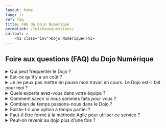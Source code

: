 ```yaml
---
layout: home
lang: fr
ref: faq
title: FAQ du Dojo Numérique
permalink: /foireauxquestions/
callout: >
    <h1 class="inv">Dojo Numérique</h1>
---
```


## Foire aux questions (FAQ) du Dojo Numérique

<details>
  <summary>Qui peut fréquenter le Dojo ?</summary>
  <div class="faq__content">
    <p>Le service est actuellement disponible qu'aux équipes qui travaillent à Emploi et Développement social Canada (EDSC), un ministère du gouvernement du Canada.</p>
  </div>
</details>
<details>
  <summary>Est-ce qu'il y a un coût ?</summary>
  <div class="faq__content">
    <p>Non. Les salaires de nos entraîneurs, facilitateurs et du personnel du Dojo sont tous couverts par le budget de notre service, puisque ce dernier aide le département à atteindre ses objectifs de modernisation.
Le seul investissement que vous devez considérer est le temps que votre équipe passe dans le Dojo.</p>
  </div>
</details>
<details>
  <summary id="pause">Je ne peux pas mettre en pause mon travail en cours. Le Dojo est-il fait pour moi ?</summary>
  <div class="faq__content">
    <p>Vous n'aurez pas besoin de suspendre complètement vos livrables en cours pendant que vous êtes dans le Dojo.
Il est vrai que du temps sera consacré à l'apprentissage et au réajustement de votre façon de travailler en équipe, mais vous arriverez au Dojo avec du travail à terminer au fur et à mesure que vous pratiquerez de nouvelles façons de travailler.</p>

    <p>Les équipes qui se sentent trop occupées pour inclure l'amélioration continue dans leurs cycles sont en fait un bon choix pour le Dojo ! Cela nous dit que nous pourrions aider à hiérarchiser, organiser le travail, réduire les dépendances et atteindre un rythme de travail durable grâce à la concentration.</p>

    <p>Nous avons constaté que les équipes qui investissent du temps pour améliorer leur façon de travailler sont capables d'être plus efficaces à l'avenir. Un bon investissement!</p>
  </div>
</details>
<details>
  <summary>Quels experts avez-vous dans votre équipe ?</summary>
  <div class="faq__content">
    <p>Notre équipe d'entraîneurs et le personnel du Dojo sont des employés à temps plein de la fonction publique. La plupart d'entre nous avons plus de 10 ans d'expérience dans le domaine de développement d'application et à travailler de facon agile dans un contexte gouvernemental.</p>
      
    <p>Nous sommes également très chanceux d'avoir une ressource UI/UX à temps plein dans l'équipe, un conseiller technique très familier avec les processus informatiques du département et des apprentis qui contribuent des nouvelles idées et connaissances.</p>
      
    <p>Nous reconnaissons que nous ne sommes pas des experts dans tous les domaines et technologies, c'est pourquoi notre stratégie de recruitement comprend des partenariats, des micro-missions et la recherche d'experts dans d'autres directions/départements/niveaux de gouvernement.</p>

    <p>Nous serons honnêtes avec vous à propos de ce que nous nous sentons à l'aise d'entraîner nous-mêmes et quand nous pensons avoir besoin de faire appel à une aide extérieure.</p>
  </div>
</details>
<details>
  <summary>Comment savoir si nous sommes faits pour vous ?</summary>
  <div class="faq__content">
    <p>Vous ne savez pas si le Dojo est l'endroit idéal pour vous et votre équipe ? Visitez notre page <a href="{{ site.data.i18n[page.lang].learn_url | default: site.data.i18n.en.learn_url }}" aria-label="{{ site.data.i18n[page.lang].learn | default: site.data.i18n.en.learn }}\">En savoir plus</a> où vous pourrez voir notre présentation du Dojo Numérique qui décrit tout ce que vous devez savoir avant d'entrer dans le Dojo. Ou prenez un moment pour regarder notre vidéo L'expérience du Dojo Numérique qui explique le parcours d'une équipe à travers toutes les étapes du Dojo.</p>

    <p>Vous souhaitez entrer en contact et en savoir plus sur un plan personnel ? Rencontrez l'équipe ! Organisez une rencontre avec l'équipe du Dojo en remplissant le <a href="{{ site.data.i18n[page.lang].contact_url | default: site.data.i18n.en.contact_url }}" aria-label="{{ site.data.i18n[page.lang].contact | default: site.data.i18n.en.contact }}\">formulaire</a> on our website. sur notre site Web. Nous sommes impatients de vous rencontrer !</p>
  </div>
</details>
<details>
  <summary>Combien de temps passons-nous dans le Dojo ?</summary>
  <div class="faq__content">
    <p>L'expérience du Dojo est adaptée à chaque équipe et à ses objectifs, c'est pourquoi la durée peut varier. Un séjour moyen est de 4 à 6 semaines, mais il peut être plus court si le champ d'action est réduit.</p>
  </div>
</details>
<details>
  <summary>Existe-t-il une option à temps partiel ?</summary>
  <div class="faq__content">
    <p>Actuellement, il n'y a pas d'option à temps partiel.Voir <a href="#pause">Je ne peux pas interrompre mon travail en cours. Devrais-je quand même envisager le Dojo ?</a> pour plus d'informations.</p>
  </div>
</details>
<details>
  <summary>Faut-il être formé à la méthode Agile pour utiliser ce service ?</summary>
  <div class="faq__content">
    <p>Parce que le Dojo est un lieu de pratique plutôt qu'une salle de classe pour une formation traditionnelle, l'équipe idéale arrivera au Dojo avec des connaissances agiles de base. Nous recommandons que les différents rôles agiles soient compris et qu'une discussion d'équipe sur qui jouera quel rôle ait lieu avant que vous n'entriez dans le Dojo.</p>

    <p>Cela nous aidera à aborder directement le coaching et la pratique spécifiques aux rôles.</p>
  </div>
</details>
<details>
  <summary>Peut-on revenir au dojo plus d'une fois ?</summary>
  <div class="faq__content">
      <p>Absolument. En fait, nous espérons que vous le ferez !</p>

    <p>Tout comme un Dojo d'arts martiaux, les équipes peuvent être ceintures blanches ou noires dans divers domaines DevOps/Agile. Une équipe peut être mature dans son adoption d'Agile mais reconnaître qu'elle a encore du travail à faire en ce qui concerne l'automatisation des tests ou la livraison continue.</p>

    <p>Si votre expérience dans le Dojo a été précieuse et que vous pensez qu'il est possible de la renouveler avec un objectif différent, nous travaillerons avec vous pour que cela se produise.</p>
  </div>
</details>
